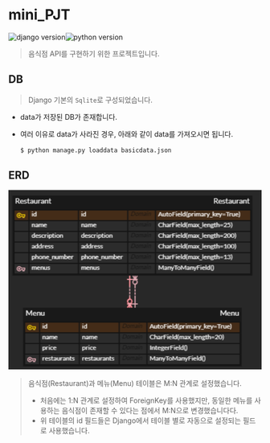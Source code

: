 # mini_PJT
![django version](https://img.shields.io/badge/django-2.2-blue)![python version](https://img.shields.io/badge/python-3.7.3-green)

> 음식점 API를 구현하기 위한 프로젝트입니다.



## DB

> Django 기본의 `Sqlite`로 구성되었습니다.

- data가 저장된 DB가 존재합니다.

- 여러 이유로 data가 사라진 경우, 아래와 같이 data를 가져오시면 됩니다.

  ```bash
  $ python manage.py loaddata basicdata.json
  ```

  

## ERD

![erd](./documents/erd.png)

> 음식점(Restaurant)과 메뉴(Menu) 테이블은 M:N 관계로 설정했습니다.
>
> - 처음에는 1:N 관계로 설정하여 ForeignKey를 사용했지만, 동일한 메뉴를 사용하는 음식점이 존재할 수 있다는 점에서 M:N으로 변경했습니다다.
> - 위 테이블의 id 필드들은 Django에서 테이블 별로 자동으로 설정되는 필드로 사용했습니다.